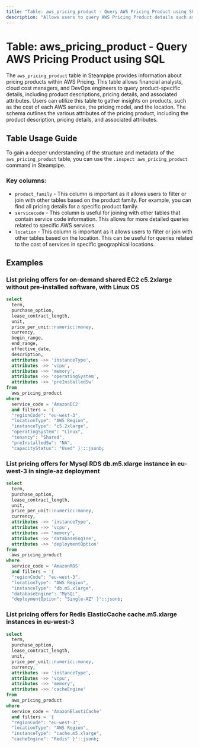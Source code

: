 ```yaml
---
title: "Table: aws_pricing_product - Query AWS Pricing Product using SQL"
description: "Allows users to query AWS Pricing Product details such as the product's description, pricing details, and associated attributes."
---
```


# Table: aws_pricing_product - Query AWS Pricing Product using SQL

The `aws_pricing_product` table in Steampipe provides information about pricing products within AWS Pricing. This table allows financial analysts, cloud cost managers, and DevOps engineers to query product-specific details, including product descriptions, pricing details, and associated attributes. Users can utilize this table to gather insights on products, such as the cost of each AWS service, the pricing model, and the location. The schema outlines the various attributes of the pricing product, including the product description, pricing details, and associated attributes.

## Table Usage Guide

To gain a deeper understanding of the structure and metadata of the `aws_pricing_product` table, you can use the `.inspect aws_pricing_product` command in Steampipe.

### Key columns:

- `product_family` - This column is important as it allows users to filter or join with other tables based on the product family. For example, you can find all pricing details for a specific product family.
- `servicecode` - This column is useful for joining with other tables that contain service code information. This allows for more detailed queries related to specific AWS services.
- `location` - This column is important as it allows users to filter or join with other tables based on the location. This can be useful for queries related to the cost of services in specific geographical locations.

## Examples

### List pricing offers for on-demand shared EC2 c5.2xlarge without pre-installed software, with Linux OS

```sql
select
  term,
  purchase_option,
  lease_contract_length,
  unit,
  price_per_unit::numeric::money,
  currency,
  begin_range,
  end_range,
  effective_date,
  description,
  attributes ->> 'instanceType',
  attributes ->> 'vcpu',
  attributes ->> 'memory',
  attributes ->> 'operatingSystem',
  attributes ->> 'preInstalledSw'
from
  aws_pricing_product
where
  service_code = 'AmazonEC2'
  and filters = '{
  "regionCode": "eu-west-3",
  "locationType": "AWS Region",
  "instanceType": "c5.2xlarge",
  "operatingSystem": "Linux",
  "tenancy": "Shared",
  "preInstalledSw": "NA",
  "capacityStatus": "Used" }'::jsonb;
```


### List pricing offers for Mysql RDS db.m5.xlarge instance in eu-west-3 in single-az deployment

```sql
select
  term,
  purchase_option,
  lease_contract_length,
  unit,
  price_per_unit::numeric::money,
  currency,
  attributes ->> 'instanceType',
  attributes ->> 'vcpu',
  attributes ->> 'memory',
  attributes ->> 'databaseEngine',
  attributes ->> 'deploymentOption'
from
  aws_pricing_product
where
  service_code = 'AmazonRDS'
  and filters = '{
  "regionCode": "eu-west-3",
  "locationType": "AWS Region",
  "instanceType": "db.m5.xlarge",
  "databaseEngine": "MySQL",
  "deploymentOption": "Single-AZ" }'::jsonb;
```

### List pricing offers for Redis ElasticCache cache.m5.xlarge instances in eu-west-3

```sql
select
  term,
  purchase_option,
  lease_contract_length,
  unit,
  price_per_unit::numeric::money,
  currency,
  attributes ->> 'instanceType',
  attributes ->> 'vcpu',
  attributes ->> 'memory',
  attributes ->> 'cacheEngine'
from
  aws_pricing_product
where
  service_code = 'AmazonElastiCache'
  and filters = '{
  "regionCode": "eu-west-3",
  "locationType": "AWS Region",
  "instanceType": "cache.m5.xlarge",
  "cacheEngine": "Redis" }'::jsonb;
```
